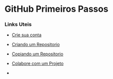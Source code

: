 # 					 			GitHub Primeiros Passos

### Links Uteis 

- [Crie sua conta](https://github.com/)

- [Criando um Repositorio](https://docs.github.com/pt/get-started/quickstart/create-a-repo)

- [Copiando um Repositorio](https://docs.github.com/pt/get-started/quickstart/fork-a-repo)

- [Colabore com um Projeto](https://docs.github.com/pt/get-started/quickstart/github-flow)

- 

  




